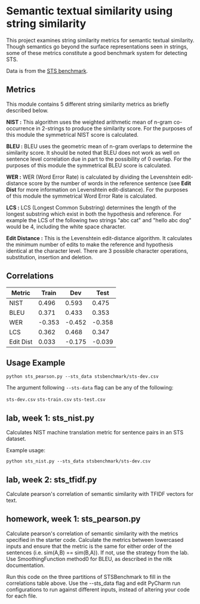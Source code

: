 # Semantic textual similarity using string similarity


This project examines string similarity metrics for semantic textual similarity.
Though semantics go beyond the surface representations seen in strings, some of these
metrics constitute a good benchmark system for detecting STS.

Data is from the [STS benchmark](http://ixa2.si.ehu.es/stswiki/index.php/STSbenchmark).

## Metrics

This module contains 5 different string similarity metrics as briefly described below.

**NIST :** This algorithm uses the weighted arithmetic mean of n-gram co-occurrence 
in 2-strings to produce the similarity score. For the purposes of this module
the symmetrical NIST score is calculated. 

**BLEU :** BLEU uses the geometric mean of n-gram overlaps to determine the 
similarity score. It should be noted that BLEU does not work as well on sentence
level correlation due in part to the possibility of 0 overlap. For the purposes 
of this module the symmetrical BLEU score is calculated.  

**WER :** WER (Word Error Rate) is calculated by dividing the Levenshtein 
edit-distance score by the number of words in the reference sentence 
(see **Edit Dist** for more information on Levenshtein edit-distance). For the 
purposes of this module the symmetrical Word Error Rate is calculated.  

**LCS :** LCS (Longest Common Substring) determines the length of the longest 
substring which exist in both the hypothesis and reference. For example the LCS
of the following two strings "abc cat" and "hello abc dog" would be 4, including 
the white space character.

**Edit Distance :** This is the Levenshtein edit-distance algorithm. It
calculates the minimum number of edits to make the reference and hypothesis
identical at the character level. There are 3 possible character operations, 
substitution, insertion and deletion. 


## Correlations

Metric | Train  | Dev    | Test 
-------|--------|--------|-----
NIST | 0.496  | 0.593  | 0.475
BLEU | 0.371  | 0.433  | 0.353
WER | -0.353 | -0.452 | -0.358
LCS | 0.362  | 0.468  | 0.347
Edit Dist | 0.033  | -0.175 | -0.039


## Usage Example

`python sts_pearson.py --sts_data stsbenchmark/sts-dev.csv`

The argument following `--sts-data` flag can be any of the following:

`sts-dev.csv`
`sts-train.csv`
`sts-test.csv`

## lab, week 1: sts_nist.py

Calculates NIST machine translation metric for sentence pairs in an STS dataset.

Example usage:

`python sts_nist.py --sts_data stsbenchmark/sts-dev.csv`

## lab, week 2: sts_tfidf.py

Calculate pearson's correlation of semantic similarity with TFIDF vectors for text.

## homework, week 1: sts_pearson.py

Calculate pearson's correlation of semantic similarity with the metrics specified in the starter code.
Calculate the metrics between lowercased inputs and ensure that the metric is the same for either order of the 
sentences (i.e. sim(A,B) == sim(B,A)). If not, use the strategy from the lab.
Use SmoothingFunction method0 for BLEU, as described in the nltk documentation.

Run this code on the three partitions of STSBenchmark to fill in the correlations table above.
Use the --sts_data flag and edit PyCharm run configurations to run against different inputs,
 instead of altering your code for each file.